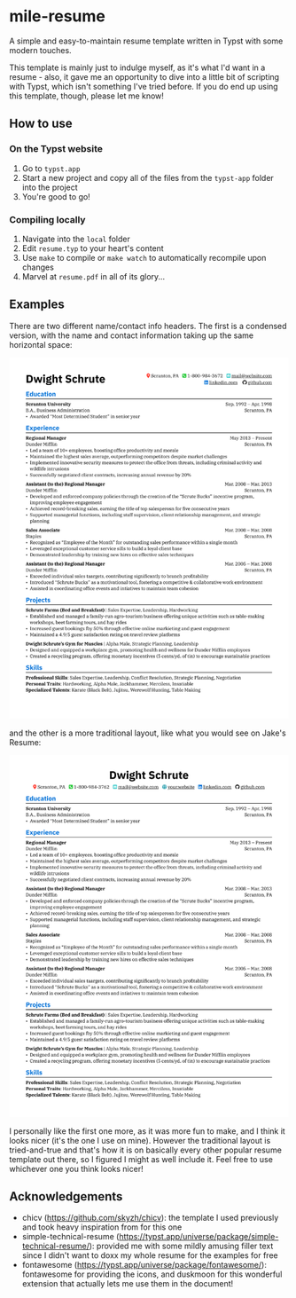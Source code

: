# mile-resume

A simple and easy-to-maintain resume template written in Typst with some modern touches.

This template is mainly just to indulge myself, as it's what I'd want in a resume - also, it gave me an opportunity to dive into a little bit of scripting with Typst, which isn't something I've tried before. If you do end up using this template, though, please let me know!

## How to use

### On the Typst website

1. Go to `typst.app`
2. Start a new project and copy all of the files from the `typst-app` folder into the project
3. You're good to go!

### Compiling locally

1. Navigate into the `local` folder
2. Edit `resume.typ` to your heart's content
3. Use `make` to compile or `make watch` to automatically recompile upon changes
4. Marvel at `resume.pdf` in all of its glory...

## Examples
There are two different name/contact info headers. The first is a condensed version, with the name and contact information taking up the same horizontal space:

![Screenshot of a resume generated using this template. This screenshot highlights the condensed version of the name and contact information headers.](example.png)

and the other is a more traditional layout, like what you would see on Jake's Resume:

![Screenshot of a resume generated using this template. This screenshot uses a traditional version of the name and contact information headers.](example-alt.png)

I personally like the first one more, as it was more fun to make, and I think it looks nicer (it's the one I use on mine). However the traditional layout is tried-and-true and that's how it is on basically every other popular resume template out there, so I figured I might as well include it. Feel free to use whichever one you think looks nicer!

## Acknowledgements

- chicv (https://github.com/skyzh/chicv): the template I used previously and took heavy inspiration from for this one
- simple-technical-resume (https://typst.app/universe/package/simple-technical-resume/): provided me with some mildly amusing filler text since I didn't want to doxx my whole resume for the examples for free
- fontawesome (https://typst.app/universe/package/fontawesome/): fontawesome for providing the icons, and duskmoon for this wonderful extension that actually lets me use them in the document!
